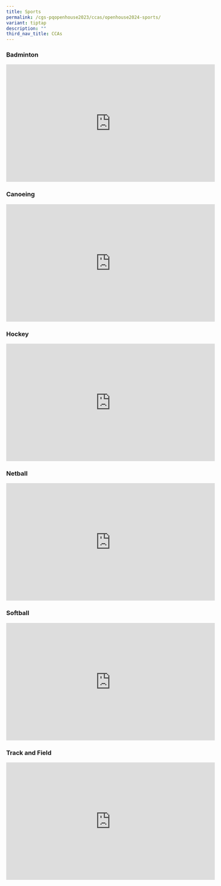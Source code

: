 ```yaml
---
title: Sports
permalink: /cgs-pqopenhouse2023/ccas/openhouse2024-sports/
variant: tiptap
description: ""
third_nav_title: CCAs
---
```

<h3>Badminton</h3>
<div class="iframe-wrapper">
<iframe height="315" width="560" allowfullscreen="true" frameborder="0" src="https://www.youtube.com/embed/r_O_qPyYF3E?si=jU8aXXFZ394qlbIF"></iframe>
</div>
<h3>Canoeing</h3>
<div class="iframe-wrapper">
<iframe height="315" width="560" allowfullscreen="true" frameborder="0" src="https://www.youtube.com/embed/Tt4fi8ewHXo?si=-PB1kBW1NJYifkrr"></iframe>
</div>
<h3>Hockey</h3>
<div class="iframe-wrapper">
<iframe height="315" width="560" allowfullscreen="true" frameborder="0" src="https://www.youtube.com/embed/KxlyHUVeBbs?si=DCllTc1VjwFvQ7YH"></iframe>
</div>
<h3>Netball</h3>
<div class="iframe-wrapper">
<iframe height="315" width="560" allowfullscreen="true" frameborder="0" src="https://www.youtube.com/embed/hbIrbs7Zw30?si=0ZF4VSkGfExNOAGe"></iframe>
</div>
<h3>Softball</h3>
<div class="iframe-wrapper">
<iframe height="315" width="560" allowfullscreen="true" frameborder="0" src="https://www.youtube.com/embed/4RUF0LnMBKE?si=ve2Ullw59h2FCsjO"></iframe>
</div>
<h3>Track and Field</h3>
<div class="iframe-wrapper">
<iframe height="315" width="560" allowfullscreen="true" frameborder="0" src="https://www.youtube.com/embed/whp4RspCkww?si=Qfh55GC12JbhVVLJ"></iframe>
</div>
<p></p>